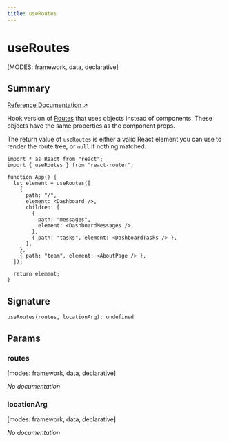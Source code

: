 ```yaml
---
title: useRoutes
---
```


# useRoutes

[MODES: framework, data, declarative]

## Summary

[Reference Documentation ↗](https://api.reactrouter.com/v7/functions/react_router.useRoutes.html)

Hook version of [Routes](../components/Routes) that uses objects instead of components. These objects have the same properties as the component props.

The return value of `useRoutes` is either a valid React element you can use to render the route tree, or `null` if nothing matched.

```tsx
import * as React from "react";
import { useRoutes } from "react-router";

function App() {
  let element = useRoutes([
    {
      path: "/",
      element: <Dashboard />,
      children: [
        {
          path: "messages",
          element: <DashboardMessages />,
        },
        { path: "tasks", element: <DashboardTasks /> },
      ],
    },
    { path: "team", element: <AboutPage /> },
  ]);

  return element;
}
```

## Signature

```tsx
useRoutes(routes, locationArg): undefined
```

## Params

### routes

[modes: framework, data, declarative]

_No documentation_

### locationArg

[modes: framework, data, declarative]

_No documentation_
